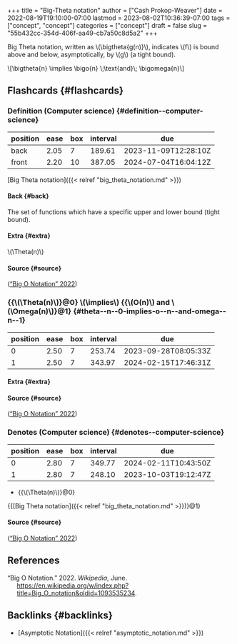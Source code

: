 +++
title = "Big-Theta notation"
author = ["Cash Prokop-Weaver"]
date = 2022-08-19T19:10:00-07:00
lastmod = 2023-08-02T10:36:39-07:00
tags = ["concept", "concept"]
categories = ["concept"]
draft = false
slug = "55b432cc-354d-406f-aa49-cb7a50c8d5a2"
+++

Big Theta notation, written as \\(\bigtheta{g(n)}\\), indicates \\(f\\) is bound above and below, asymptotically, by \\(g\\) (a tight bound).

\\[\bigtheta{n} \implies \bigo{n} \\;\text{and}\\; \bigomega{n}\\]


## Flashcards {#flashcards}


### Definition (Computer science) {#definition--computer-science}

| position | ease | box | interval | due                  |
|----------|------|-----|----------|----------------------|
| back     | 2.05 | 7   | 189.61   | 2023-11-09T12:28:10Z |
| front    | 2.20 | 10  | 387.05   | 2024-07-04T16:04:12Z |

[Big Theta notation]({{< relref "big_theta_notation.md" >}})


#### Back {#back}

The set of functions which have a specific upper and lower bound (tight bound).


#### Extra {#extra}

\\(\Theta(n)\\)


#### Source {#source}

(<a href="#citeproc_bib_item_1">“Big O Notation” 2022</a>)


### {{\\(\Theta(n)\\)}@0} \\(\implies\\) {{\\(O(n)\\) and \\(\Omega(n)\\)}@1} {#theta--n--0-implies-o--n--and-omega--n--1}

| position | ease | box | interval | due                  |
|----------|------|-----|----------|----------------------|
| 0        | 2.50 | 7   | 253.74   | 2023-09-28T08:05:33Z |
| 1        | 2.50 | 7   | 343.97   | 2024-02-15T17:46:31Z |


#### Extra {#extra}


#### Source {#source}

(<a href="#citeproc_bib_item_1">“Big O Notation” 2022</a>)


### Denotes (Computer science) {#denotes--computer-science}

| position | ease | box | interval | due                  |
|----------|------|-----|----------|----------------------|
| 0        | 2.80 | 7   | 349.77   | 2024-02-11T10:43:50Z |
| 1        | 2.80 | 7   | 248.10   | 2023-10-03T19:12:47Z |

-   {{\\(\Theta(n)\\)}@0}

{{[Big Theta notation]({{< relref "big_theta_notation.md" >}})}@1}


#### Source {#source}

(<a href="#citeproc_bib_item_1">“Big O Notation” 2022</a>)

## References

<style>.csl-entry{text-indent: -1.5em; margin-left: 1.5em;}</style><div class="csl-bib-body">
  <div class="csl-entry"><a id="citeproc_bib_item_1"></a>“Big O Notation.” 2022. <i>Wikipedia</i>, June. <a href="https://en.wikipedia.org/w/index.php?title=Big_O_notation&oldid=1093535234">https://en.wikipedia.org/w/index.php?title=Big_O_notation&#38;oldid=1093535234</a>.</div>
</div>


## Backlinks {#backlinks}

-   [Asymptotic Notation]({{< relref "asymptotic_notation.md" >}})
